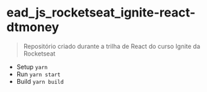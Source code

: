 # ead_js_rocketseat_ignite-react-dtmoney

> Repositório criado durante a trilha de React do curso Ignite da Rocketseat

- Setup ``yarn``
- Run ``yarn start``
- Build ``yarn build``
